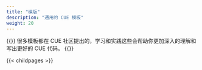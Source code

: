 ```yaml
---
title: "模版"
description: "通用的 CUE 模板"
weight: 20
---
```


{{<lead>}}
很多模板都在 CUE 社区提出的，学习和实践这些会帮助你更加深入的理解和写出更好的 CUE 代码。
{{</lead>}}

{{< childpages >}}

